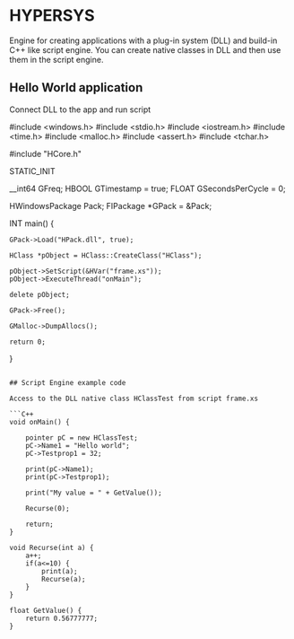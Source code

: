# HYPERSYS

Engine for creating applications with a plug-in system (DLL) and build-in C++ like script engine. You can create native classes in DLL and then use them in the script engine.


## Hello World application

Connect DLL to the app and run script

#include <windows.h>
#include <stdio.h>
#include <iostream.h>
#include <time.h>
#include <malloc.h>
#include <assert.h>
#include <tchar.h>

#include "HCore.h"

STATIC_INIT

__int64 GFreq;
HBOOL GTimestamp = true;
FLOAT GSecondsPerCycle = 0;

HWindowsPackage Pack;
FIPackage	*GPack = &Pack;

INT main() {

	GPack->Load("HPack.dll", true);

	HClass *pObject = HClass::CreateClass("HClass");

	pObject->SetScript(&HVar("frame.xs"));
	pObject->ExecuteThread("onMain");

	delete pObject;

	GPack->Free();

	GMalloc->DumpAllocs();

	return 0;
}
```

## Script Engine example code

Access to the DLL native class HClassTest from script frame.xs

```C++
void onMain() {

	pointer pC = new HClassTest;
	pC->Name1 = "Hello world";
	pC->Testprop1 = 32;

	print(pC->Name1);
	print(pC->Testprop1);

	print("My value = " + GetValue());

	Recurse(0);

	return;
}

void Recurse(int a) {
	a++;
	if(a<=10) {
		print(a);
		Recurse(a);
	}
}

float GetValue() {
	return 0.56777777;
}
```

